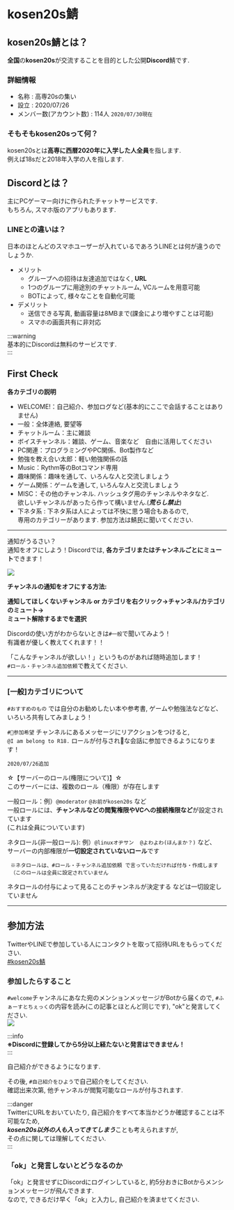 # kosen20s鯖  

## kosen20s鯖とは？  
**全国**の**kosen20s**が交流することを目的とした公開**Discord**鯖です.  

### 詳細情報
- 名称 : 高専20sの集い  
- 設立 : 2020/07/26  
- メンバー数(アカウント数) : 114人 `2020/07/30現在`  

### そもそもkosen20sって何？  
kosen20sとは**高専に西暦2020年に入学した人全員**を指します.  
例えば18sだと2018年入学の人を指します.  

## Discordとは？  
主にPCゲーマー向けに作られたチャットサービスです.  
もちろん, スマホ版のアプリもあります.  

### LINEとの違いは？  
日本のほとんどのスマホユーザーが入れているであろうLINEとは何が違うのでしょうか.  

- メリット  
    - グループへの招待は友達追加ではなく, **URL**  
    - 1つのグループに用途別のチャットルーム, VCルームを用意可能  
    - BOTによって, 様々なことを自動化可能  
- デメリット  
    - 送信できる写真, 動画容量は8MBまで(課金により増やすことは可能)  
    - スマホの画面共有に非対応  

:::warning  
基本的にDiscordは無料のサービスです.  
:::  

## **First Check**  
**各カテゴリの説明**  

- WELCOME!：自己紹介、参加ログなど(基本的にここで会話することはありません)  
- 一般：全体連絡, 要望等  
- チャットルーム：主に雑談  
- ボイスチャンネル：雑談、ゲーム、音楽など　自由に活用してください  
- PC関連：プログラミングやPC関係、Bot製作など  
- 勉強を教え合い太郎：軽い勉強関係の話  
- Music：Rythm等のBotコマンド専用  
- 趣味関係：趣味を通して、いろんな人と交流しましょう  
- ゲーム関係：ゲームを通して, いろんな人と交流しましょう  
- MISC：その他のチャンネル. ハッシュタグ用のチャンネルやネタなど.  
    欲しいチャンネルがあったら作って構いません.(***荒らし禁止***)  
- 下ネタ系 : 下ネタ系は人によっては不快に思う場合もあるので,   
    専用のカテゴリーがあります. 参加方法は鯖民に聞いてください.  

--------------------------------------------------

通知がうるさい？  
通知をオフにしよう！Discordでは, **各カテゴリまたはチャンネルごとにミュート**できます！  

![](https://i.imgur.com/qxWjWkg.png)  

**チャンネルの通知をオフにする方法:**  

**通知してほしくないチャンネル or カテゴリを右クリック->チャンネル/カテゴリのミュート->**  
**ミュート解除するまでを選択**  


Discordの使い方がわからないときは`#一般`で聞いてみよう！  
有識者が優しく教えてくれます！！  

「こんなチャンネルが欲しい！」というものがあれば随時追加します！  
`#ロール・チャンネル追加依頼`で教えてください.   



---
### [一般]カテゴリについて

`#おすすめのもの` では自分のお勧めしたい本や参考書, ゲームや勉強法などなど、  
いろいろ共有してみましょう！  

`#🔞参加希望` チャンネルにあるメッセージにリアクションをつけると,  
 `@I am belong to R18.` ロールが付与され:underage:な会話に参加できるようになります！  

`2020/07/26追加`  

☆【サーバーのロール(権限について)】☆  
このサーバーには、複数のロール（権限）が存在します  

一般ロール：例）`@moderator` `@お前がkosen20s` など  
一般ロールには、**チャンネルなどの閲覧権限やVCへの接続権限など**が設定されています  
(これは全員についています)  

ネタロール(非一般ロール): 例）`@linuxオヂサン`　`@よわよわ(ほんまか？)` など、  
サーバーの内部権限が**一切設定されていないロール**です  

     ※ネタロールは、#ロール・チャンネル追加依頼 で言っていただければ付与・作成します  
     （このロールは全員に設定されていません

ネタロールの付与によって見ることのチャンネルが決定する などは一切設定していません  


---
## 参加方法
TwitterやLINEで参加している人にコンタクトを取って招待URLをもらってください.  
[#kosen20s鯖](https://twitter.com/hashtag/kosen20s%E9%AF%96?src=hashtag_click)  

### 参加したらすること
`#welcome`チャンネルにあなた宛のメンションメッセージがBotから届くので, `#ふぁーすとちぇっく`の内容を読み(この記事とほとんど同じです), "ok"と発言してください.  
![](https://i.imgur.com/7azTquv.png)  

:::info  
**※Discordに登録してから5分以上経たないと発言はできません！**  
:::  

自己紹介ができるようになります.  

その後, `#自己紹介をひよう`で自己紹介をしてください.  
確認出来次第, 他チャンネルが閲覧可能なロールが付与されます.  

:::danger  
TwitterにURLをおいていたり, 自己紹介をすべて本当かどうか確認することは不可能なため,  
***kosen20s以外の人も入ってきてしまう***ことも考えられますが,  
その点に関しては理解してください.  
:::  

### 「ok」と発言しないとどうなるのか
「ok」と発言せずにDiscordにログインしていると, 約5分おきにBotからメンションメッセージが飛んできます.  
なので, できるだけ早く「ok」と入力し, 自己紹介を済ませてください.  

